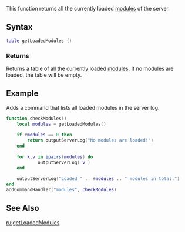 This function returns all the currently loaded [modules](/docs/modules.md "wikilink") of the server.

Syntax
------

``` lua
table getLoadedModules ()
```

### Returns

Returns a table of all the currently loaded [modules](/docs/modules.md "wikilink"). If no modules are loaded, the table will be empty.

Example
-------

Adds a command that lists all loaded modules in the server log.

``` lua
function checkModules()
    local modules = getLoadedModules()
    
    if #modules == 0 then
        return outputServerLog("No modules are loaded!")
    end
    
    for k,v in ipairs(modules) do
            outputServerLog( v )
    end
        
    outputServerLog("Loaded " .. #modules .. " modules in total.")
end
addCommandHandler("modules", checkModules)
```

See Also
--------

[ru:getLoadedModules](/docs/ru:getloadedmodules.md "wikilink")

